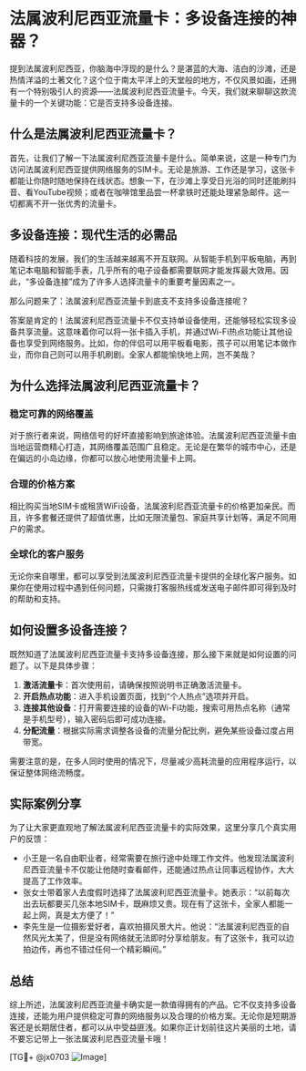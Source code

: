 # 法属波利尼西亚流量卡：多设备连接的神器？

提到法属波利尼西亚，你脑海中浮现的是什么？是湛蓝的大海、洁白的沙滩，还是热情洋溢的土著文化？这个位于南太平洋上的天堂般的地方，不仅风景如画，还拥有一个特别吸引人的资源——法属波利尼西亚流量卡。今天，我们就来聊聊这款流量卡的一个关键功能：它是否支持多设备连接。

## 什么是法属波利尼西亚流量卡？

首先，让我们了解一下法属波利尼西亚流量卡是什么。简单来说，这是一种专门为访问法属波利尼西亚提供网络服务的SIM卡。无论是旅游、工作还是学习，这张卡都能让你随时随地保持在线状态。想象一下，在沙滩上享受日光浴的同时还能刷抖音、看YouTube视频；或者在咖啡馆里品尝一杯拿铁时还能处理紧急邮件。这一切都离不开一张优秀的流量卡。

## 多设备连接：现代生活的必需品

随着科技的发展，我们的生活越来越离不开互联网。从智能手机到平板电脑，再到笔记本电脑和智能手表，几乎所有的电子设备都需要联网才能发挥最大效用。因此，“多设备连接”成为了许多人选择流量卡的重要考量因素之一。

那么问题来了：法属波利尼西亚流量卡到底支不支持多设备连接呢？

答案是肯定的！法属波利尼西亚流量卡不仅支持单设备使用，还能够轻松实现多设备共享流量。这意味着你可以将一张卡插入手机，并通过Wi-Fi热点功能让其他设备也享受到网络服务。比如，你的伴侣可以用平板看电影，孩子可以用笔记本做作业，而你自己则可以用手机刷剧。全家人都能愉快地上网，岂不美哉？

## 为什么选择法属波利尼西亚流量卡？

### 稳定可靠的网络覆盖

对于旅行者来说，网络信号的好坏直接影响到旅途体验。法属波利尼西亚流量卡由当地运营商精心打造，其网络覆盖范围广且稳定。无论是在繁华的城市中心，还是在偏远的小岛边缘，你都可以放心地使用流量卡上网。

### 合理的价格方案

相比购买当地SIM卡或租赁WiFi设备，法属波利尼西亚流量卡的价格更加亲民。而且，许多套餐还提供了超值优惠，比如无限流量包、家庭共享计划等，满足不同用户的需求。

### 全球化的客户服务

无论你来自哪里，都可以享受到法属波利尼西亚流量卡提供的全球化客户服务。如果你在使用过程中遇到任何问题，只需拨打客服热线或发送电子邮件即可得到及时的帮助和支持。

## 如何设置多设备连接？

既然知道了法属波利尼西亚流量卡支持多设备连接，那么接下来就是如何设置的问题了。以下是具体步骤：

1. **激活流量卡**：首次使用前，请确保按照说明书正确激活流量卡。
2. **开启热点功能**：进入手机设置页面，找到“个人热点”选项并开启。
3. **连接其他设备**：打开需要连接的设备的Wi-Fi功能，搜索可用热点名称（通常是手机型号），输入密码后即可成功连接。
4. **分配流量**：根据实际需求调整各设备的流量分配比例，避免某些设备过度占用带宽。

需要注意的是，在多人同时使用的情况下，尽量减少高耗流量的应用程序运行，以保证整体网络流畅度。

## 实际案例分享

为了让大家更直观地了解法属波利尼西亚流量卡的实际效果，这里分享几个真实用户的反馈：

- 小王是一名自由职业者，经常需要在旅行途中处理工作文件。他发现法属波利尼西亚流量卡不仅能让他随时查看邮件，还能通过热点让同事远程协作，大大提高了工作效率。
- 张女士带着家人去度假时选择了法属波利尼西亚流量卡。她表示：“以前每次出去玩都要买几张本地SIM卡，既麻烦又贵。现在有了这张卡，全家人都能一起上网，真是太方便了！”
- 李先生是一位摄影爱好者，喜欢拍摄风景大片。他说：“法属波利尼西亚的自然风光太美了，但是没有网络就无法即时分享给朋友。有了这张卡，我可以边拍边传，再也不错过任何一个精彩瞬间。”

## 总结

综上所述，法属波利尼西亚流量卡确实是一款值得拥有的产品。它不仅支持多设备连接，还能为用户提供稳定可靠的网络服务以及合理的价格方案。无论你是短期游客还是长期居住者，都可以从中受益匪浅。如果你正计划前往这片美丽的土地，请不要忘记带上一张法属波利尼西亚流量卡哦！

[TG💪+ @jx0703 ![Image](https://github.com/user-attachments/assets/dbca1d08-cadb-493c-b0ec-ad6f7a83f270)]